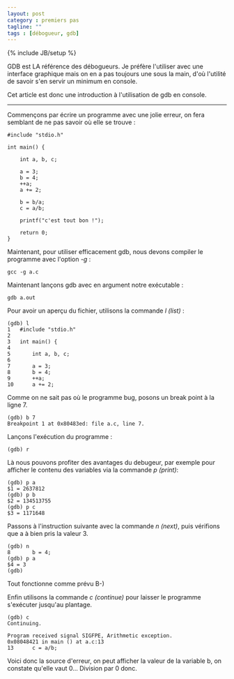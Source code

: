 ```yaml
---
layout: post
category : premiers pas
tagline: ""
tags : [débogueur, gdb]
---
```

{% include JB/setup %}

GDB est LA référence des débogueurs. Je préfère l'utiliser avec une interface graphique mais on en a pas toujours une sous la main, d'où l'utilité de savoir s'en servir un minimum en console.

Cet article est donc une introduction à l'utilisation de gdb en console.

*****

Commençons par écrire un programme avec une jolie erreur, on fera semblant de ne pas savoir où elle se trouve :

    #include "stdio.h"
     
    int main() {
     
    	int a, b, c;
     
    	a = 3;
    	b = 4;
    	++a;
    	a += 2;
     
    	b = b/a;
    	c = a/b;
     
    	printf("c'est tout bon !");
     
    	return 0;
    }
	
Maintenant, pour utiliser efficacement gdb, nous devons compiler le programme avec l'option *-g* :

    gcc -g a.c
	
Maintenant lançons gdb avec en argument notre exécutable :

    gdb a.out
	
Pour avoir un aperçu du fichier, utilisons la commande *l (list)* :

    (gdb) l
    1	#include "stdio.h"
    2	
    3	int main() {
    4	
    5		int a, b, c;
    6	
    7		a = 3;
    8		b = 4;
    9		++a;
    10		a += 2;
	
Comme on ne sait pas où le programme bug, posons un break point à la ligne 7.
	
    (gdb) b 7
    Breakpoint 1 at 0x80483ed: file a.c, line 7.
	
Lançons l'exécution du programme :

    (gdb) r
	
Là nous pouvons profiter des avantages du debugeur, par exemple pour afficher le contenu des variables via la commande *p (print)*:
	
    (gdb) p a
    $1 = 2637812
    (gdb) p b
    $2 = 134513755
    (gdb) p c
    $3 = 1171648
	
Passons à l'instruction suivante avec la commande *n (next)*, puis vérifions que a à bien pris la valeur 3.

    (gdb) n
    8		b = 4;
    (gdb) p a
    $4 = 3
    (gdb) 

Tout fonctionne comme prévu B-)

Enfin utilisons la commande *c (continue)* pour laisser le programme s'exécuter jusqu'au plantage.
	
    (gdb) c
    Continuing.
     
    Program received signal SIGFPE, Arithmetic exception.
    0x08048421 in main () at a.c:13
    13		c = a/b; 
	
Voici donc la source d'erreur, on peut afficher la valeur de la variable b, on constate qu'elle vaut 0... Division par 0 donc.

